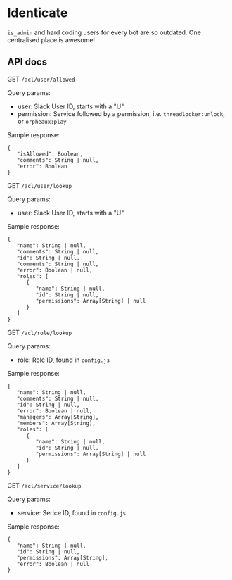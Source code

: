 # Identicate

`is_admin` and hard coding users for every bot are so outdated. One centralised place is awesome!

## API docs

GET `/acl/user/allowed`

Query params:

- user: Slack User ID, starts with a "U"
- permission: Service followed by a permission, i.e. `threadlocker:unlock`, or `orpheaux:play`

Sample response:

```
{
   "isAllowed": Boolean,
   "comments": String | null,
   "error": Boolean
}
```

GET `/acl/user/lookup`

Query params:

- user: Slack User ID, starts with a "U"

Sample response:

```
{
   "name": String | null,
   "comments": String | null,
   "id": String | null,
   "comments": String | null,
   "error": Boolean | null,
   "roles": [
      {
         "name": String | null,
         "id": String | null,
         "permissions": Array[String] | null
      }
   ]
}
```

GET `/acl/role/lookup`

Query params:

- role: Role ID, found in `config.js`

Sample response:

```
{
   "name": String | null,
   "comments": String | null,
   "id": String | null,
   "error": Boolean | null,
   "managers": Array[String],
   "members": Array[String],
   "roles": [
      {
         "name": String | null,
         "id": String | null,
         "permissions": Array[String] | null
      }
   ]
}
```

GET `/acl/service/lookup`

Query params:

- service: Serice ID, found in `config.js`

Sample response:

```
{
   "name": String | null,
   "id": String | null,
   "permissions": Array[String],
   "error": Boolean | null
}
```